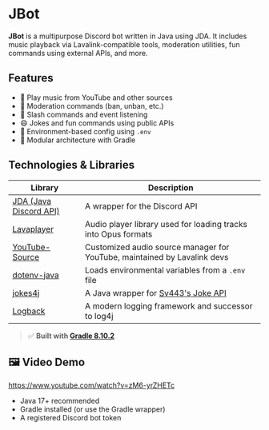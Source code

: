 # JBot

**JBot** is a multipurpose Discord bot written in Java using JDA. It includes music playback via Lavalink-compatible tools, moderation utilities, fun commands using external APIs, and more.

## Features

- 🎵 Play music from YouTube and other sources
- 🔧 Moderation commands (ban, unban, etc.)
- 🤖 Slash commands and event listening
- 😄 Jokes and fun commands using public APIs
- 🔐 Environment-based config using `.env`
- 🧱 Modular architecture with Gradle

## Technologies & Libraries

| Library | Description |
|--------|-------------|
| [JDA (Java Discord API)](https://github.com/DV8FromTheWorld/JDA) | A wrapper for the Discord API |
| [Lavaplayer](https://github.com/sedmelluq/lavaplayer) | Audio player library used for loading tracks into Opus formats |
| [YouTube-Source](https://github.com/lavalink-devs/youtube-source) | Customized audio source manager for YouTube, maintained by Lavalink devs |
| [dotenv-java](https://github.com/cdimascio/dotenv-java) | Loads environmental variables from a `.env` file |
| [jokes4j](https://github.com/IAmNotHax/jokes4j) | A Java wrapper for [Sv443's Joke API](https://jokeapi.dev/) |
| [Logback](https://github.com/qos-ch/logback) | A modern logging framework and successor to log4j |

> ✅ **Built with [Gradle 8.10.2](https://docs.gradle.org/8.10.2/release-notes.html)**

## 🖼️ Video Demo
https://www.youtube.com/watch?v=zM6-yrZHETc


- Java 17+ recommended
- Gradle installed (or use the Gradle wrapper)
- A registered Discord bot token

